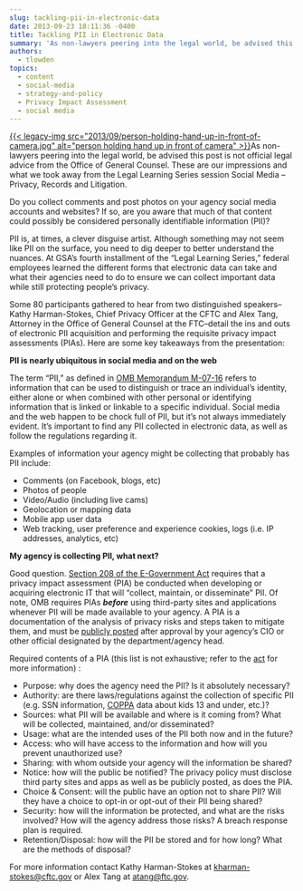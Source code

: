 ```yaml
---
slug: tackling-pii-in-electronic-data
date: 2013-09-23 18:11:36 -0400
title: Tackling PII in Electronic Data
summary: 'As non-lawyers peering into the legal world, be advised this post is not official legal advice from the Office of General Counsel. These are our impressions and what we took away from the Legal Learning Series session Social Media &#8211; Privacy, Records and Litigation.'
authors:
  - tlowden
topics:
  - content
  - social-media
  - strategy-and-policy
  - Privacy Impact Assessment
  - social media
---
```


<p dir="ltr">
  <a href="https://s3.amazonaws.com/digitalgov/_legacy-img/2013/09/person-holding-hand-up-in-front-of-camera.jpg">{{< legacy-img src="2013/09/person-holding-hand-up-in-front-of-camera.jpg" alt="person holding hand up in front of camera" >}}</a>As non-lawyers peering into the legal world, be advised this post is not official legal advice from the Office of General Counsel. These are our impressions and what we took away from the Legal Learning Series session Social Media &#8211; Privacy, Records and Litigation.
</p>

<p dir="ltr">
  Do you collect comments and post photos on your agency social media accounts and websites? If so, are you aware that much of that content could possibly be considered personally identifiable information (PII)?
</p>

<p dir="ltr">
  PII is, at times, a clever disguise artist. Although something may not seem like PII on the surface, you need to dig deeper to better understand the nuances.  At GSA’s fourth installment of the “Legal Learning Series,” federal employees learned the different forms that electronic data can take and what their agencies need to do to ensure we can collect important data while still protecting people’s privacy.
</p>

<p dir="ltr">
  Some 80 participants gathered to hear from two distinguished speakers&#8211;Kathy Harman-Stokes, Chief Privacy Officer at the CFTC and Alex Tang, Attorney in the Office of General Counsel at the FTC&#8211;detail the ins and outs of electronic PII acquisition and performing the requisite privacy impact assessments (PIAs). Here are some key takeaways from the presentation:
</p>

<p dir="ltr">
  <strong>PII is nearly ubiquitous in social media and on the web</strong>
</p>

<p dir="ltr">
  The term “PII,” as defined in <a href="http://www.whitehouse.gov/sites/default/files/omb/memoranda/fy2007/m07-16.pdf">OMB Memorandum M-07-16</a> refers to information that can be used to distinguish or trace an individual’s identity, either alone or when combined with other personal or identifying information that is linked or linkable to a specific individual. Social media and the web happen to be chock full of PII, but it’s not always immediately evident. It’s important to find any PII collected in electronic data, as well as follow the regulations regarding it.
</p>

<p dir="ltr">
  Examples of information your agency might be collecting that probably has PII include:
</p>

  * Comments (on Facebook, blogs, etc)
  * Photos of people
  * Video/Audio (including live cams)
  * Geolocation or mapping data
  * Mobile app user data
  * Web tracking, user preference and experience cookies, logs (i.e. IP addresses, analytics, etc)

<p dir="ltr">
  <strong>My agency is collecting PII, what next?</strong>
</p>

<p dir="ltr">
  Good question. <a href="http://www.whitehouse.gov/omb/memoranda_m03-22#b">Section 208 of the E-Government Act</a> requires that a privacy impact assessment (PIA) be conducted when developing or acquiring electronic IT that will “collect, maintain, or disseminate” PII. Of note, OMB requires PIAs <em><strong>before</strong></em> using third-party sites and applications whenever PII will be made available to your agency. A PIA is a documentation of the analysis of privacy risks and steps taken to mitigate them, and must be <a href="http://www.gsa.gov/portal/content/102237">publicly posted</a> after approval by your agency’s CIO or other official designated by the department/agency head.
</p>

<p dir="ltr">
  Required contents of a PIA (this list is not exhaustive; refer to the <a href="http://www.whitehouse.gov/omb/memoranda_m03-22#b">act</a> for more information) :
</p>

  * Purpose: why does the agency need the PII? Is it absolutely necessary?
  * Authority: are there laws/regulations against the collection of specific PII (e.g. SSN information, [COPPA](http://www.ftc.gov/ogc/coppa1.htm) data about kids 13 and under, etc.)?
  * Sources: what PII will be available and where is it coming from? What will be collected, maintained, and/or disseminated?
  * Usage: what are the intended uses of the PII both now and in the future?
  * Access: who will have access to the information and how will you prevent unauthorized use?
  * Sharing: with whom outside your agency will the information be shared?
  * Notice: how will the public be notified? The privacy policy must disclose third party sites and apps as well as be publicly posted, as does the PIA.
  * Choice & Consent: will the public have an option not to share PII? Will they have a choice to opt-in or opt-out of their PII being shared?
  * Security: how will the information be protected, and what are the risks involved? How will the agency address those risks? A breach response plan is required.
  * Retention/Disposal: how will the PII be stored and for how long? What are the methods of disposal?

<p dir="ltr">
  For more information contact Kathy Harman-Stokes at <a href="mailto:kharman-stokes@cftc.gov">kharman-stokes@cftc.gov</a> or Alex Tang at <a href="mailto:atang@ftc.gov">atang@ftc.gov</a>.
</p>

<p dir="ltr">
